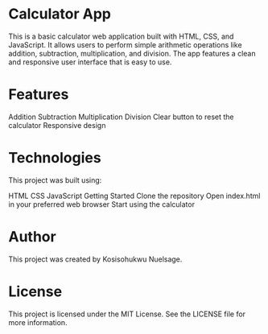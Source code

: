 <h1>Calculator App</h1>
This is a basic calculator web application built with HTML, CSS, and JavaScript. It allows users to perform simple arithmetic operations like addition, subtraction, multiplication, and division. The app features a clean and responsive user interface that is easy to use.

<h1>Features</h1>

Addition
Subtraction
Multiplication
Division
Clear button to reset the calculator
Responsive design

<h1>Technologies</h1>

This project was built using:

HTML
CSS
JavaScript
Getting Started
Clone the repository
Open index.html in your preferred web browser
Start using the calculator

<h1>Author</h1>
This project was created by Kosisohukwu Nuelsage.

<h1>License</h1>

This project is licensed under the MIT License. See the LICENSE file for more information.
